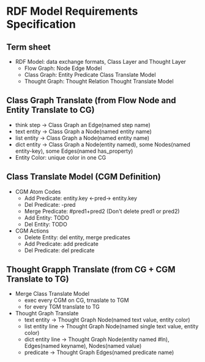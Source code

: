 # RDF Model Requirements Specification

## Term sheet

- RDF Model: data exchange formats, Class Layer and Thought Layer
  - Flow Graph:       Node      Edge        Model
  - Class Graph:     Entity   Predicate     Class Translate Model 
  - Thought Graph:   Thought  Relation      Thought Translate Model
  
## Class Graph Translate (from Flow Node and Entity Translate to CG)

- think step    -> Class Graph an Edge(named step name)
- text entity   -> Class Graph a Node(named entity name)
- list entity   -> Class Graph a Node(named entity name)
- dict entity   -> Class Graph a Node(entity named), some Nodes(named entity-key), some Edges(named has_property)
- Entity Color: unique color in one CG

## Class Translate Model (CGM Definition)

- CGM Atom Codes
  - Add Predicate: entity.key <-pred-> entity.key
  - Del Predicate: -pred
  - Merge Predicate: #pred1+pred2 (Don't delete pred1 or pred2)
  - Add Entity: TODO
  - Del Entity: TODO
- CGM Actions
  - Delete Entity: del entity, merge predicates 
  - Add Predicate: add predicate
  - Del Predicate: del predicate

## Thought Grapph Translate (from CG + CGM Translate to TG)

- Merge Class Translate Model
  - exec every CGM on CG, trnaslate to TGM
  - for every TGM translate to TG
- Thought Graph Translate
  - text entity        -> Thought Graph Node(named text value, entity color)
  - list entity line   -> Thought Graph Node(named single text value, entity color)
  - dict entity line   -> Thought Graph Node(entity named #ln), Edges(named keyname), Nodes(named value)
  - predicate          -> Thought Graph Edges(named predicate name)
